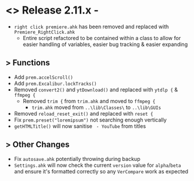 # <> Release 2.11.x - 
- `right click premiere.ahk` has been removed and replaced with `Premiere_RightClick.ahk`
    - Entire script refactored to be contained within a class to allow for easier handling of variables, easier bug tracking & easier expanding

## > Functions
- Add `prem.accelScroll()`
- Add `prem.Excalibur.lockTracks()`
- Removed `convert2()` and `ytDownload()` and replaced with `ytdlp {` & `ffmpeg {`
    - Removed `trim {` from `trim.ahk` and moved to `ffmpeg {`
        - `trim.ahk` moved from `..\lib\Classes\` to `..\lib\GUIs`
- Removed `reload_reset_exit()` and replaced with `reset {`
- Fix `prem.preset("loremipsum")` not searching enough vertically
- `getHTMLTitle()` will now sanitise ` - YouTube` from titles

## > Other Changes
- Fix `autosave.ahk` potentially throwing during backup
- `Settings.ahk` will now check the current `version` value for `alpha`/`beta` and ensure it's formatted correctly so any `VerCompare` work as expected